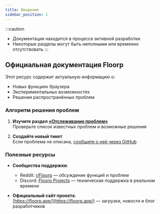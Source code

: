 ```yaml
---
title: Введение
sidebar_position: 1
---
```


:::caution
* Документация находится в процессе активной разработки
* Некоторые разделы могут быть неполными или временно отсутствовать
:::

## Официальная документация Floorp

Этот ресурс содержит актуальную информацию о:
- Новых функциях браузера
- Экспериментальных возможностях
- Решении распространённых проблем

### Алгоритм решения проблем

1. **Изучите раздел [«Отслеживание проблем»](/docs/issue-tracker)**  
   Проверьте список известных проблем и возможные решения

2. **Создайте новый тикет**  
   Если проблема не описана, [сообщите о ней через GitHub](https://github.com/Floorp-Projects/Floorp/issues/new/choose)

### Полезные ресурсы

- **Сообщества поддержки**:
  * Reddit: [r/Floorp](https://www.reddit.com/r/Floorp/) — обсуждение функций и проблем
  * Discord: [Floorp Projects](https://discord.floorp.app) — техническая поддержка в реальном времени

- **Официальный сайт проекта**:  
  [https://floorp.app/](https://floorp.app/) — загрузки, новости и блог разработчиков